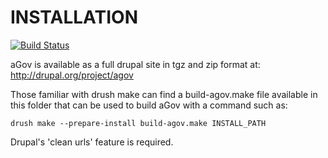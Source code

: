 # INSTALLATION


[![Build Status](https://travis-ci.org/previousnext/agov-profile.svg?branch=master)](https://travis-ci.org/previousnext/agov-profile)

aGov is available as a full drupal site in tgz and zip format at: http://drupal.org/project/agov

Those familiar with drush make can find a build-agov.make file available
in this folder that can be used to build aGov with a command such as:

```
drush make --prepare-install build-agov.make INSTALL_PATH
```

Drupal's 'clean urls' feature is required.
